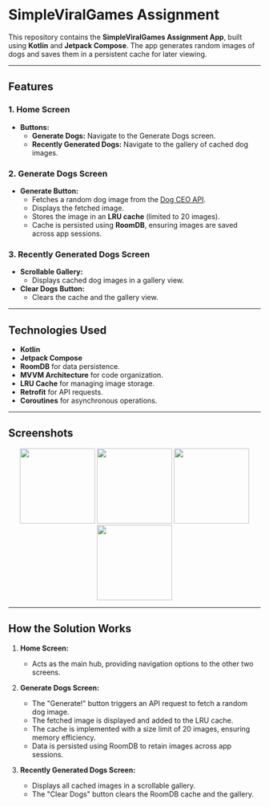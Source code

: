 # **SimpleViralGames Assignment**

This repository contains the **SimpleViralGames Assignment App**, built using **Kotlin** and **Jetpack Compose**. The app generates random images of dogs and saves them in a persistent cache for later viewing.  

---

## **Features**

### 1. **Home Screen**  
- **Buttons:**  
  - **Generate Dogs:** Navigate to the Generate Dogs screen.  
  - **Recently Generated Dogs:** Navigate to the gallery of cached dog images.  

### 2. **Generate Dogs Screen**  
- **Generate Button:**  
  - Fetches a random dog image from the [Dog CEO API](https://dog.ceo/dog-api/).  
  - Displays the fetched image.  
  - Stores the image in an **LRU cache** (limited to 20 images).  
  - Cache is persisted using **RoomDB**, ensuring images are saved across app sessions.  

### 3. **Recently Generated Dogs Screen**  
- **Scrollable Gallery:**  
  - Displays cached dog images in a gallery view.  
- **Clear Dogs Button:**  
  - Clears the cache and the gallery view.  

---

## **Technologies Used**
- **Kotlin**  
- **Jetpack Compose**  
- **RoomDB** for data persistence.  
- **MVVM Architecture** for code organization.  
- **LRU Cache** for managing image storage.  
- **Retrofit** for API requests.  
- **Coroutines** for asynchronous operations.  

---

## **Screenshots**

<p align="center">
  <img src="https://i.postimg.cc/HxVvbfds/1.png" width="150">
  <img src="https://i.postimg.cc/1zWYn9xj/2.png" width="150">
  <img src="https://i.postimg.cc/xChx5t1G/3.png" width="150">
  <img src="https://i.postimg.cc/j5cNdjGD/Demo.gif" width="150">
  
</p>

---

## **How the Solution Works**  

1. **Home Screen:**  
   - Acts as the main hub, providing navigation options to the other two screens.  

2. **Generate Dogs Screen:**  
   - The "Generate!" button triggers an API request to fetch a random dog image.  
   - The fetched image is displayed and added to the LRU cache.  
   - The cache is implemented with a size limit of 20 images, ensuring memory efficiency.  
   - Data is persisted using RoomDB to retain images across app sessions.  

3. **Recently Generated Dogs Screen:**  
   - Displays all cached images in a scrollable gallery.  
   - The "Clear Dogs" button clears the RoomDB cache and the gallery.  

